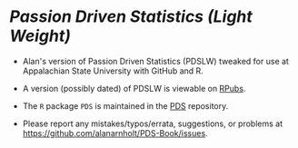 # *Passion Driven Statistics (Light Weight)*

* Alan's version of Passion Driven Statistics (PDSLW) tweaked for use at Appalachian State University with GitHub and R.

* A version (possibly dated) of PDSLW is viewable on [RPubs](https://rpubs.com/arnholt/97944).

* The `R` package `PDS` is maintained in the [PDS](https://github.com/alanarnholt/PDS) repository. 

* Please report any mistakes/typos/errata, suggestions, or problems at <https://github.com/alanarnholt/PDS-Book/issues>.
